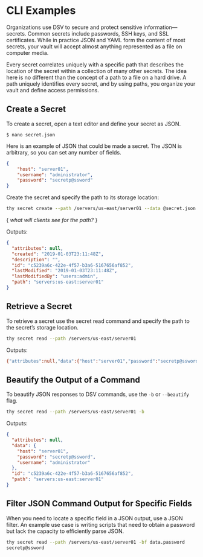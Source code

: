 ﻿[title]: # (CLI Examples)
[tags]: # (,)
[priority]: # (6000)

# CLI Examples

Organizations use DSV to secure and protect sensitive information—secrets. Common secrets include passwords, SSH keys, and SSL certificates. While in practice JSON and YAML form the content of most secrets, your vault will accept almost anything represented as a file on computer media.

Every secret correlates uniquely with a specific path that describes the location of the secret within a collection of many other secrets. The idea here is no different than the concept of a path to a file on a hard drive. A path uniquely identifies every secret, and by using paths, you organize your vault and define access permissions.

## Create a Secret

To create a secret, open a text editor and define your secret as JSON.

`$ nano secret.json`

Here is an example of JSON that could be made a secret. The JSON is arbitrary, so you can set any number of fields.

```json
{
    "host": "server01",
    "username": "administrator",
    "password": "secretp@ssword"
}
```

Create the secret and specify the path to its storage location:

```bash
thy secret create --path /servers/us-east/server01 --data @secret.json
```

{ *what will clients see for the path?* }

Outputs:

```json
{
  "attributes": null,
  "created": "2019-01-03T23:11:48Z",
  "description": "",
  "id": "c5239a6c-422e-4f57-b3a6-5167656af852",
  "lastModified": "2019-01-03T23:11:48Z",
  "lastModifiedBy": "users:admin",
  "path": "servers:us-east:server01"
}
```

## Retrieve a Secret

To retrieve a secret use the secret read command and specify the path to the secret’s storage location.

```bash
thy secret read --path /servers/us-east/server01
```

Outputs:

```bash
{"attributes":null,"data":{"host":"server01","password":"secretp@ssword","username":"administrator"},"id":"c5239a6c-422e-4f57-b3a6-5167656af852","path":"servers:us-east:server01"}
```

## Beautify the Output of a Command

To beautify JSON responses to DSV commands, use the `-b` or `--beautify` flag.

```bash
thy secret read --path /servers/us-east/server01 -b
```

Outputs:

```json
{
  "attributes": null,
  "data": {
    "host": "server01",
    "password": "secretp@ssword",
    "username": "administrator"
  },
  "id": "c5239a6c-422e-4f57-b3a6-5167656af852",
  "path": "servers:us-east:server01"
}
```

## Filter JSON Command Output for Specific Fields

When you need to locate a specific field in a JSON output, use a JSON filter. An example use case is writing scripts that need to obtain a password but lack the capacity to efficiently parse JSON.

```bash
thy secret read --path /servers/us-east/server01 -bf data.password
secretp@ssword
```
